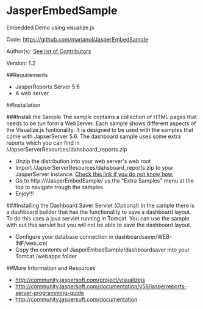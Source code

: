 JasperEmbedSample
=================

Embedded Demo using visualize.js

Code: https://github.com/marianol/JasperEmbedSample

Author(s): [See list of Contributors](https://github.com/marianol/JasperEmbedSample/graphs/contributors)

Version: 1.2

##Requirements
- JasperReports Server 5.6
- A web server

##Installation

###Install the Sample
The sample contains a collection of HTML pages that needs to be tun form a WebServer. Each sample shows different aspects of the Visualize.js funtionality.
It is designed to be used with the samples that come with JapserServer 5.6.
The dashboard sample uses some extra reports which you can find in /JapserServerResources/dahsboard_reports.zip

- Unzip the distribution into your web server's web root
- Import /JapserServerResources/dahsboard_reports.zip to your JasperServer instance. [Check this link if you do not know how.](http://community.jaspersoft.com/documentation/jasperreports-server-administration-guide-beta/import-and-export-through-web-ui#import-export_2353750880_1044705)
- Go to http://<your-server>/JasperEmbedSample/ us the "Extra Samples" menu at the top to navigate trough the samples
- Enjoy!!!

###Installing the Dashboard Saver Servlet (Optional)
In the sample there is a dashboard builder that has the functionality to save a dashboard layout. To do this uses a java servlet running in Tomcat.
You can use the sample with out this servlet but you will not be able to save the dashboard layout.
- Configure your database connection in dashboardsaver/WEB-INF/web.xml
- Copy the contents of JasperEmbedSample/dashboardsaver into your Tomcat /webapps folder


##More Information and Resources
- http://community.jaspersoft.com/project/visualizejs
- http://community.jaspersoft.com/documentation/v56/jasperreports-server-programming-guide
- http://community.jaspersoft.com/documentation

